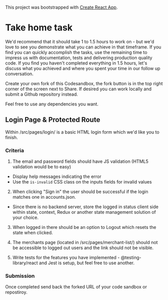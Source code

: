 This project was bootstrapped with [Create React App](https://github.com/facebook/create-react-app).

# Take home task

We'd recommend that it should take 1 to 1.5 hours to work on - but we'd love to see you demonstrate what you can achieve in that timeframe. If you find you can quickly accomplish the tasks, use the remaining time to impress us with documentation, tests and delivering production quality code. If you find you haven't completed everything in 1.5 hours, let's discuss what you achieved and where you spent your time in our follow up conversation.

Create your own fork of this Codesandbox, the fork button is in the top right corner of the screen next to Share. If desired you can work locally and submit a Github repository instead.

Feel free to use any dependencies you want.

## Login Page & Protected Route

Within /src/pages/login/ is a basic HTML login form which we'd like you to finish.

### Criteria

1. The email and password fields should have JS validation (HTML5 validation would be to easy)

- Display help messages indicating the error
- Use the `is-invalid` CSS class on the inputs fields for invalid values

2. When clicking "Sign in" the user should be successful if the login matches one in accounts.json.

- Since there is no backend server, store the logged in status client side within state, context, Redux or another state management solution of your choice.

3. When logged in there should be an option to Logout which resets the state when clicked.

4. The merchants page (located in /src/pages/merchant-list/) should not be accessible to logged out users and the link should not be visible.

5. Write tests for the features you have implemented - @testing-library/react and Jest is setup, but feel free to use another.

### Submission

Once completed send back the forked URL of your code sandbox or repostiroy.
